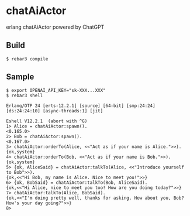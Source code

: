 chatAiActor
=====

erlang chatAiActor powered by ChatGPT

Build
-----

    $ rebar3 compile

Sample
-----

    $ export OPENAI_API_KEY="sk-XXX...XXX"
    $ rebar3 shell
```
Erlang/OTP 24 [erts-12.2.1] [source] [64-bit] [smp:24:24] [ds:24:24:10] [async-threads:1] [jit]

Eshell V12.2.1  (abort with ^G)
1> Alice = chatAiActor:spawn().
<0.165.0>
2> Bob = chatAiActor:spawn().
<0.167.0>
3> chatAiActor:orderTo(Alice, <<"Act as if your name is Alice.">>).
{ok,system}
4> chatAiActor:orderTo(Bob, <<"Act as if your name is Bob.">>).
{ok,system}
5> {ok, AliceSaid} = chatAiActor:talkTo(Alice, <<"Introduce yourself to Bob">>).
{ok,<<"Hi Bob, my name is Alice. Nice to meet you!">>}
6> {ok, BobSaid} = chatAiActor:talkTo(Bob, AliceSaid).
{ok,<<"Hi Alice, nice to meet you too! How are you doing today?">>}
7> chatAiActor:talkTo(Alice, BobSaid).
{ok,<<"I'm doing pretty well, thanks for asking. How about you, Bob? How's your day going?">>}
8> 

```
